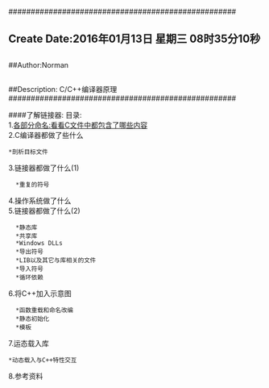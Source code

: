 ###################################################
## Create Date:2016年01月13日 星期三 08时35分10秒
##
##Author:Norman
##
##Description: C/C++编译器原理
###################################################

####了解链接器:
目录:<br>
1.[各部分命名:看看C文件中都包含了哪些内容](./docs/Cfile.md) <br>
2.C编译器都做了些什么<br>

    *剖析目标文件
3.链接器都做了什么(1)<br>

      *重复的符号
4.操作系统做了什么<br>
5.链接器都做了什么(2)<br>

      *静态库
      *共享库
      *Windows DLLs
      *导出符号
      *LIB以及其它与库相关的文件
      *导入符号
      *循环依赖
6.将C++加入示意图<br>

      *函数重载和命名改编
      *静态初始化
      *模板
7.运态载入库<br>

    *动态载入与C++特性交互
8.参考资料<br>
